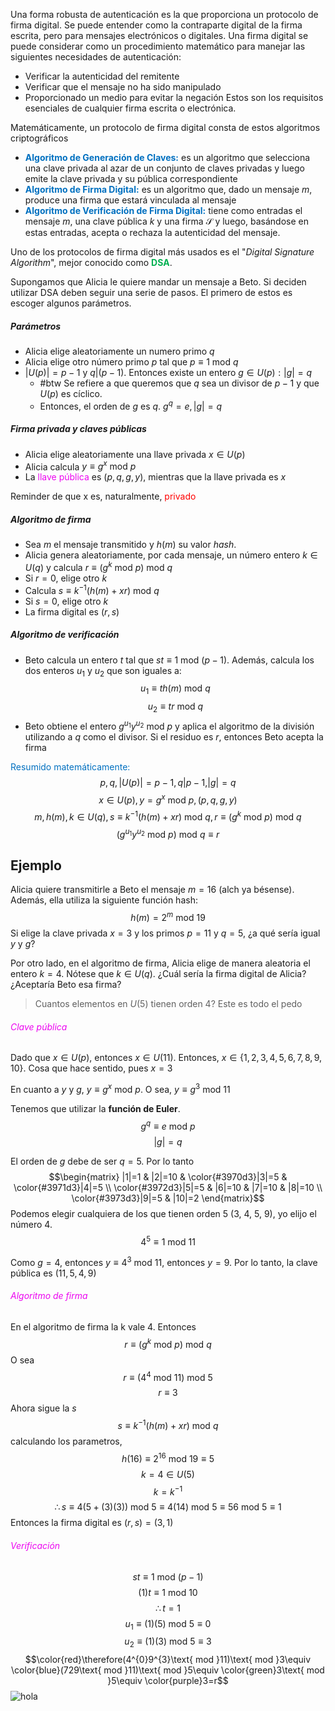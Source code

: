 Una forma robusta de autenticación es la que proporciona un protocolo de firma digital. Se puede entender como la contraparte digital de la firma escrita, pero para mensajes electrónicos o digitales. Una firma digital se puede considerar como un procedimiento matemático para manejar las siguientes necesidades de autenticación:
- Verificar la autenticidad del remitente
- Verificar que el mensaje no ha sido manipulado
- Proporcionado un medio para evitar la negación
Estos son los requisitos esenciales de cualquier firma escrita o electrónica.

Matemáticamente, un protocolo de firma digital consta de estos algoritmos criptográficos
- <span style="color:#0070c0"><b>Algoritmo de Generación de Claves:</b></span> es un algoritmo que selecciona una clave privada al azar de un conjunto de claves privadas y luego emite la clave privada y su pública correspondiente
- <span style="color:#0070c0"><b>Algoritmo de Firma Digital:</b></span> es un algoritmo que, dado un mensaje $m$, produce una firma que estará vinculada al mensaje
- <span style="color:#0070c0"><b>Algoritmo de Verificación de Firma Digital:</b></span> tiene como entradas el mensaje $m$, una clave pública $k$ y una firma $\mathcal{S}$ y luego, basándose en estas entradas, acepta o rechaza la autenticidad del mensaje.


Uno de los protocolos de firma digital más usados es el "*Digital Signature Algorithm*", mejor conocido como <span style="color:#00b050"><b>DSA</b></span>. 

Supongamos que Alicia le quiere mandar un mensaje a Beto. Si deciden utilizar DSA deben seguir una serie de pasos. 
El primero de estos es escoger algunos parámetros.
##### Parámetros
- Alicia elige aleatoriamente un numero primo $q$
- Alicia elige otro número primo $p$ tal que $p\equiv 1\text{ mod }q$
- $|U(p)|=p-1\text{ y }q|(p-1)$. Entonces existe un entero $g\in U(p):|g|=q$ 
	- #btw Se refiere a que queremos que $q$ sea un divisor de $p-1$ y que $U(p)$ es cíclico.
	- Entonces, el orden de $g$ es $q$. $g^q=e,|g|=q$

##### Firma privada y claves públicas
- Alicia elige aleatoriamente una llave privada $x \in U(p)$
- Alicia calcula $y\equiv g^x\text{ mod }p$
- La <span style="color:#ec05f0">llave pública</span> es $(p,q,g,y)$, mientras que la llave privada es $x$

Reminder de que x es, naturalmente, <span style="color:#ff0000">privado</span>
##### Algoritmo de firma
- Sea $m$ el mensaje transmitido y $h(m)$ su valor *hash*.
- Alicia genera aleatoriamente, por cada mensaje, un número entero $k\in U(q)$ y calcula $r\equiv(g^k\text{ mod }p)\text{ mod }q$
- Si $r=0$, elige otro $k$
- Calcula $s\equiv k^{-1}(h(m)+xr)\text{ mod }q$
- Si $s=0$, elige otro $k$
- La firma digital es $(r,s)$

##### Algoritmo de verificación
- Beto calcula un entero $t$ tal que $st\equiv 1\text{ mod }(p-1)$. Además, calcula los dos enteros $u_{1}$ y $u_{2}$ que son iguales a:
$$u_{1}\equiv th(m)\text{ mod }q$$
$$u_{2}\equiv tr\text{ mod }q$$
- Beto obtiene el entero $g^{u_{1}}y^{u_{2}}\text{ mod }p$ y aplica el algoritmo de la división utilizando a $q$ como el divisor. Si el residuo es $r$, entonces Beto acepta la firma 
<div style="page-break-after: always;"></div>

<span style="color:#0070c0">Resumido matemáticamente:</span>
$$p,q,|U(p)|=p-1,q|p-1,|g|=q$$
$$x \in U(p), y=g^x\text{ mod }p, (p,q,g,y)$$
$$m, h(m), k\in U(q), s\equiv k^{-1}(h(m)+xr)\text{ mod }q,r\equiv(g^k\text{ mod }p)\text{ mod }q$$
$$(g^{u_1} y^{u_2}\text{ mod }p)\text{ mod }q\equiv r$$

## Ejemplo

Alicia quiere transmitirle a Beto el mensaje $m=16$ (alch ya bésense). Además, ella utiliza la siguiente función hash:
$$h(m)=2^m\text{ mod }19$$
Si elige la clave privada $x=3$ y los primos $p=11$ y $q=5$, ¿a qué sería igual $y$ y $g$?

Por otro lado, en el algoritmo de firma, Alicia elige de manera aleatoria el entero $k=4$. Nótese que $k\in U(q)$. ¿Cuál sería la firma digital de Alicia? ¿Aceptaría Beto esa firma?

> Cuantos elementos en $U(5)$ tienen orden 4? Este es todo el pedo

###### <span style="color:#ec05f0">Clave pública</span>

Dado que $x \in U(p)$, entonces $x \in U(11)$.  Entonces, $x \in\{ 1,2,3,4,5,6,7,8,9,10 \}$.
Cosa que hace sentido, pues $x=3$

En cuanto a $y$ y $g$, $y\equiv g^{x}\text{ mod }p$. O sea, $y\equiv g^3\text{ mod }11$

Tenemos que utilizar la **función de Euler**.
$$g^q\equiv e\text{ mod }p$$
$$|g|=q$$
<div style="page-break-after: always;"></div>

El orden de $g$ debe de ser $q=5$. Por lo tanto
$$\begin{matrix}
|1|=1 & |2|=10 & \color{#3970d3}|3|=5 & \color{#3971d3}|4|=5 \\
\color{#3972d3}|5|=5 & |6|=10 & |7|=10 & |8|=10 \\
\color{#3973d3}|9|=5 & |10|=2
\end{matrix}$$
Podemos elegir cualquiera de los que tienen orden $5$ (3, 4, 5, 9), yo elijo el número $4$.
$$4^5\equiv 1\text{ mod }11$$

Como $g=4$, entonces $y\equiv 4^3\text{ mod }11$, entonces $y=9$. Por lo tanto, la clave pública es $(11,5,4,9)$

###### <span style="color:#ec05f0">Algoritmo de firma</span>

En el algoritmo de firma la k vale 4. Entonces
$$r\equiv(g^k\text{ mod }p)\text{ mod }q$$
O sea
$$r\equiv (4^{4}\text{ mod }11)\text{ mod }5$$
$$r\equiv 3$$
Ahora sigue la $s$
$$s\equiv k^{-1}(h(m)+xr)\text{ mod }q$$
calculando los parametros,
$$h(16)\equiv 2^{16}\text{ mod }19\equiv 5$$
$$k=4\in U(5)$$
$$k=k^{-1}$$
$$\therefore s\equiv 4(5+(3)(3))\text{ mod }5\equiv 4(14)\text{ mod }5\equiv 56\text{ mod }5\equiv 1$$
Entonces la firma digital es $(r,s)=(3,1)$
<div style="page-break-after: always;"></div>

###### <span style="color:#ec05f0">Verificación</span> 

$$st\equiv 1\text{ mod }(p-1)$$
$$(1)t\equiv 1\text{ mod }10$$
$$\therefore t=1$$
$$u_{1}\equiv(1)(5)\text{ mod }5\equiv 0$$
$$u_{2}\equiv(1)(3)\text{ mod }5\equiv 3$$
$$\color{red}\therefore(4^{0}9^{3}\text{ mod }11)\text{ mod }3\equiv \color{blue}(729\text{ mod }11)\text{ mod }5\equiv \color{green}3\text{ mod }5\equiv \color{purple}3=r$$
![hola](https://img.favpng.com/2/21/2/emoji-emoticon-smiley-like-button-thumb-signal-png-favpng-BUN2QZQcb6hejAuixi64CquKn.jpg)


